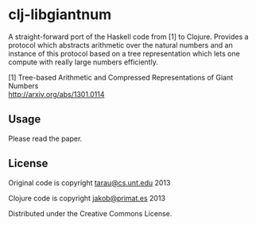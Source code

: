 # clj-libgiantnum

A straight-forward port of the Haskell code from [1] to Clojure.
Provides a protocol which abstracts arithmetic over the natural numbers
and an instance of this protocol based on a tree representation which
lets one compute with really large numbers efficiently.

[1] Tree-based Arithmetic and Compressed Representations of Giant Numbers  
http://arxiv.org/abs/1301.0114

## Usage

Please read the paper.

## License
Original code is copyright tarau@cs.unt.edu 2013

Clojure code is copyright jakob@primat.es 2013

Distributed under the Creative Commons License.

